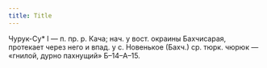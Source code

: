 ```yaml
---
title: Title
---
```


Чурук-Су* I — п. пр. р. Кача; нач. у вост. окраины Бахчисарая, протекает через
него и впад. у с. Новенькое (Бахч.) ср. тюрк. чюрюк — «гнилой, дурно пахнущий»
Б–14–А–15.
